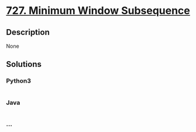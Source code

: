 # [727. Minimum Window Subsequence](https://leetcode.com/problems/minimum-window-subsequence)

## Description
None


## Solutions


### Python3

```python

```

### Java

```java

```

### ...
```

```
